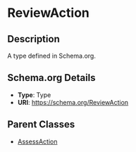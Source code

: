 # ReviewAction

## Description
A type defined in Schema.org.

## Schema.org Details
- **Type**: Type
- **URI**: https://schema.org/ReviewAction

## Parent Classes
- [AssessAction](../AssessAction.md)

